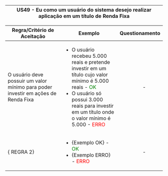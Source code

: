 <table>
    <thead>
        <tr>
            <th colspan="2" rowspan="2"> US49 - Eu como um usuário do sistema desejo realizar aplicação em um título de Renda Fixa</th>
        </tr>        
    </thead>
</table>

<table>
    <thead>
        <tr>
            <th>Regra/Critério de Aceitação</th>
            <th>Exemplo</th>
            <th>Questionamento</th>
        </tr>        
    </thead>
    <tbody>
        <tr>
            <td>O usuário deve possuir um valor mínimo para poder investir em ações de Renda Fixa</td>
            <td>
                <ul>
                    <li>O usuário recebeu 5.000 reais e pretende investir em um título cujo valor mínimo é 5.000 reais - <span style="color:green">OK</span></li>
                    <li>O usuário só possui 3.000 reais para investir em um título onde o valor mínimo é 5.000 - <span style="color:red">ERRO</span></li>
                </ul>
            </td>
            <td>
                <ul>
                    <p align="center">-</p>
                </ul>
            </td>
        </tr>
        <tr>
            <td>{ REGRA 2}</td>
            <td>
                <ul>
                    <li>{Exemplo OK} - <span style="color:green">OK</span></li>
                    <li>{Exemplo ERRO} - <span style="color:red">ERRO</span></li>
                </ul>
            </td>
            <td>
                <ul>
                   <p align="center">-</p>
                </ul>
            </td>
        </tr>
    </tbody>
</table>